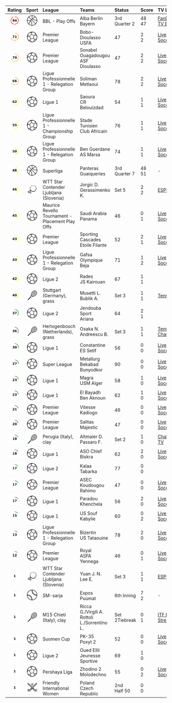 | Rating                                                                                                                                 | Sport                                                                                                                    | League                                           | Teams                                           | Status        | Score    | TV Listing                                                                               |
|:---------------------------------------------------------------------------------------------------------------------------------------|:-------------------------------------------------------------------------------------------------------------------------|:-------------------------------------------------|:------------------------------------------------|:--------------|:---------|:-----------------------------------------------------------------------------------------|
| <img src="https://raw.githubusercontent.com/BlakeDuncan25/Donut-SVG-Ratings/bac4e4a278175106499642192132b1786a9aec38/94.svg" alt="94"> | <img src="https://raw.githubusercontent.com/BlakeDuncan25/Donut-SVG-Ratings/master/basketball.png" alt="Basketball">     | BBL - Play Offs                                  | Alba Berlin<br>Bayern                           | 3rd Quarter 2 | 48<br>47 | <a href="https://watch.plex.tv/live-tv/channel/fanduel-tv-extra-2">FanDuel TV Extra</a>  |
| <img src="https://raw.githubusercontent.com/BlakeDuncan25/Donut-SVG-Ratings/bac4e4a278175106499642192132b1786a9aec38/71.svg" alt="71"> | <img src="https://raw.githubusercontent.com/BlakeDuncan25/Donut-SVG-Ratings/master/soccer.png" alt="Soccer">             | Premier League                                   | Bobo-Dioulasso<br>USFA                          | 47            | 2<br>2   | <a href="https://www.livesoccertv.com/schedules/">Live Soccer TV</a>                     |
| <img src="https://raw.githubusercontent.com/BlakeDuncan25/Donut-SVG-Ratings/bac4e4a278175106499642192132b1786a9aec38/70.svg" alt="70"> | <img src="https://raw.githubusercontent.com/BlakeDuncan25/Donut-SVG-Ratings/master/soccer.png" alt="Soccer">             | Premier League                                   | Sonabel Ouagadougou<br>ASF Dioulasso            | 47            | 2<br>2   | <a href="https://www.livesoccertv.com/schedules/">Live Soccer TV</a>                     |
| <img src="https://raw.githubusercontent.com/BlakeDuncan25/Donut-SVG-Ratings/bac4e4a278175106499642192132b1786a9aec38/66.svg" alt="66"> | <img src="https://raw.githubusercontent.com/BlakeDuncan25/Donut-SVG-Ratings/master/soccer.png" alt="Soccer">             | Ligue Professionnelle 1 - Relegation Group       | Soliman<br>Metlaoui                             | 78            | 2<br>2   | <a href="https://www.livesoccertv.com/schedules/">Live Soccer TV</a>                     |
| <img src="https://raw.githubusercontent.com/BlakeDuncan25/Donut-SVG-Ratings/bac4e4a278175106499642192132b1786a9aec38/62.svg" alt="62"> | <img src="https://raw.githubusercontent.com/BlakeDuncan25/Donut-SVG-Ratings/master/soccer.png" alt="Soccer">             | Ligue 1                                          | Saoura<br>CR Belouizdad                         | 54            | 1<br>1   | <a href="https://www.livesoccertv.com/schedules/">Live Soccer TV</a>                     |
| <img src="https://raw.githubusercontent.com/BlakeDuncan25/Donut-SVG-Ratings/bac4e4a278175106499642192132b1786a9aec38/55.svg" alt="55"> | <img src="https://raw.githubusercontent.com/BlakeDuncan25/Donut-SVG-Ratings/master/soccer.png" alt="Soccer">             | Ligue Professionnelle 1 - Championship Group     | Stade Tunisien<br>Club Africain                 | 76            | 1<br>1   | <a href="https://www.livesoccertv.com/schedules/">Live Soccer TV</a>                     |
| <img src="https://raw.githubusercontent.com/BlakeDuncan25/Donut-SVG-Ratings/bac4e4a278175106499642192132b1786a9aec38/50.svg" alt="50"> | <img src="https://raw.githubusercontent.com/BlakeDuncan25/Donut-SVG-Ratings/master/soccer.png" alt="Soccer">             | Ligue Professionnelle 1 - Relegation Group       | Ben Guerdane<br>AS Marsa                        | 74            | 1<br>1   | <a href="https://www.livesoccertv.com/schedules/">Live Soccer TV</a>                     |
| <img src="https://raw.githubusercontent.com/BlakeDuncan25/Donut-SVG-Ratings/bac4e4a278175106499642192132b1786a9aec38/46.svg" alt="46"> | <img src="https://raw.githubusercontent.com/BlakeDuncan25/Donut-SVG-Ratings/master/basketball.png" alt="Basketball">     | Superliga                                        | Panteras<br>Guaiqueries                         | 3rd Quarter 7 | 48<br>51 | -                                                                                        |
| <img src="https://raw.githubusercontent.com/BlakeDuncan25/Donut-SVG-Ratings/bac4e4a278175106499642192132b1786a9aec38/46.svg" alt="46"> | <img src="https://raw.githubusercontent.com/BlakeDuncan25/Donut-SVG-Ratings/master/table-tennis.png" alt="Table Tennis"> | WTT Star Contender Ljubljana (Slovenia)          | Jorgic D.<br>Gerassimenko K.                    | Set 5         | 2<br>2   | <a href="https://www.espn.com/watch/">ESPN3</a>                                          |
| <img src="https://raw.githubusercontent.com/BlakeDuncan25/Donut-SVG-Ratings/bac4e4a278175106499642192132b1786a9aec38/45.svg" alt="45"> | <img src="https://raw.githubusercontent.com/BlakeDuncan25/Donut-SVG-Ratings/master/soccer.png" alt="Soccer">             | Maurice Revello Tournament - Placement Play Offs | Saudi Arabia<br>Panama                          | 46            | 0<br>1   | <a href="https://www.livesoccertv.com/schedules/">Live Soccer TV</a>                     |
| <img src="https://raw.githubusercontent.com/BlakeDuncan25/Donut-SVG-Ratings/bac4e4a278175106499642192132b1786a9aec38/43.svg" alt="43"> | <img src="https://raw.githubusercontent.com/BlakeDuncan25/Donut-SVG-Ratings/master/soccer.png" alt="Soccer">             | Premier League                                   | Sporting Cascades<br>Etoile Filante             | 52            | 2<br>1   | <a href="https://www.livesoccertv.com/schedules/">Live Soccer TV</a>                     |
| <img src="https://raw.githubusercontent.com/BlakeDuncan25/Donut-SVG-Ratings/bac4e4a278175106499642192132b1786a9aec38/43.svg" alt="43"> | <img src="https://raw.githubusercontent.com/BlakeDuncan25/Donut-SVG-Ratings/master/soccer.png" alt="Soccer">             | Ligue Professionnelle 1 - Relegation Group       | Gafsa<br>Olympique Beja                         | 71            | 1<br>2   | <a href="https://www.livesoccertv.com/schedules/">Live Soccer TV</a>                     |
| <img src="https://raw.githubusercontent.com/BlakeDuncan25/Donut-SVG-Ratings/bac4e4a278175106499642192132b1786a9aec38/42.svg" alt="42"> | <img src="https://raw.githubusercontent.com/BlakeDuncan25/Donut-SVG-Ratings/master/soccer.png" alt="Soccer">             | Ligue 2                                          | Rades<br>JS Kairouan                            | 67            | 1<br>1   | <a href="#N/A"></a>                                                                      |
| <img src="https://raw.githubusercontent.com/BlakeDuncan25/Donut-SVG-Ratings/bac4e4a278175106499642192132b1786a9aec38/40.svg" alt="40"> | <img src="https://raw.githubusercontent.com/BlakeDuncan25/Donut-SVG-Ratings/master/tennis.png" alt="Tennis">             | Stuttgart (Germany), grass                       | Musetti L.<br>Bublik A.                         | Set 3         | 1<br>1   | <a href="https://www.tennistv.com/">Tennis TV</a>                                        |
| <img src="https://raw.githubusercontent.com/BlakeDuncan25/Donut-SVG-Ratings/bac4e4a278175106499642192132b1786a9aec38/37.svg" alt="37"> | <img src="https://raw.githubusercontent.com/BlakeDuncan25/Donut-SVG-Ratings/master/soccer.png" alt="Soccer">             | Ligue 2                                          | Jendouba Sport<br>Ariana                        | 64            | 2<br>1   | <a href="#N/A"></a>                                                                      |
| <img src="https://raw.githubusercontent.com/BlakeDuncan25/Donut-SVG-Ratings/bac4e4a278175106499642192132b1786a9aec38/36.svg" alt="36"> | <img src="https://raw.githubusercontent.com/BlakeDuncan25/Donut-SVG-Ratings/master/tennis.png" alt="Tennis">             | Hertogenbosch (Netherlands), grass               | Osaka N.<br>Andreescu B.                        | Set 3         | 1<br>1   | <a href="https://www.tennischannel.com/en-us/page/home">Tennis Channel</a>               |
| <img src="https://raw.githubusercontent.com/BlakeDuncan25/Donut-SVG-Ratings/bac4e4a278175106499642192132b1786a9aec38/30.svg" alt="30"> | <img src="https://raw.githubusercontent.com/BlakeDuncan25/Donut-SVG-Ratings/master/soccer.png" alt="Soccer">             | Ligue 1                                          | Constantine<br>ES Setif                         | 56            | 0<br>0   | <a href="https://www.livesoccertv.com/schedules/">Live Soccer TV</a>                     |
| <img src="https://raw.githubusercontent.com/BlakeDuncan25/Donut-SVG-Ratings/bac4e4a278175106499642192132b1786a9aec38/27.svg" alt="27"> | <img src="https://raw.githubusercontent.com/BlakeDuncan25/Donut-SVG-Ratings/master/soccer.png" alt="Soccer">             | Super League                                     | Metallurg Bekabad<br>Bunyodkor                  | 90            | 0<br>0   | <a href="https://www.livesoccertv.com/schedules/">Live Soccer TV</a>                     |
| <img src="https://raw.githubusercontent.com/BlakeDuncan25/Donut-SVG-Ratings/bac4e4a278175106499642192132b1786a9aec38/23.svg" alt="23"> | <img src="https://raw.githubusercontent.com/BlakeDuncan25/Donut-SVG-Ratings/master/soccer.png" alt="Soccer">             | Ligue 1                                          | Magra<br>USM Alger                              | 58            | 1<br>0   | <a href="https://www.livesoccertv.com/schedules/">Live Soccer TV</a>                     |
| <img src="https://raw.githubusercontent.com/BlakeDuncan25/Donut-SVG-Ratings/bac4e4a278175106499642192132b1786a9aec38/23.svg" alt="23"> | <img src="https://raw.githubusercontent.com/BlakeDuncan25/Donut-SVG-Ratings/master/soccer.png" alt="Soccer">             | Ligue 1                                          | El Bayadh<br>Ben Aknoun                         | 62            | 1<br>0   | <a href="https://www.livesoccertv.com/schedules/">Live Soccer TV</a>                     |
| <img src="https://raw.githubusercontent.com/BlakeDuncan25/Donut-SVG-Ratings/bac4e4a278175106499642192132b1786a9aec38/21.svg" alt="21"> | <img src="https://raw.githubusercontent.com/BlakeDuncan25/Donut-SVG-Ratings/master/soccer.png" alt="Soccer">             | Premier League                                   | Vitesse<br>Kadiogo                              | 46            | 0<br>0   | <a href="https://www.livesoccertv.com/schedules/">Live Soccer TV</a>                     |
| <img src="https://raw.githubusercontent.com/BlakeDuncan25/Donut-SVG-Ratings/bac4e4a278175106499642192132b1786a9aec38/20.svg" alt="20"> | <img src="https://raw.githubusercontent.com/BlakeDuncan25/Donut-SVG-Ratings/master/soccer.png" alt="Soccer">             | Premier League                                   | Salitas<br>Majestic                             | 47            | 0<br>0   | <a href="https://www.livesoccertv.com/schedules/">Live Soccer TV</a>                     |
| <img src="https://raw.githubusercontent.com/BlakeDuncan25/Donut-SVG-Ratings/bac4e4a278175106499642192132b1786a9aec38/18.svg" alt="18"> | <img src="https://raw.githubusercontent.com/BlakeDuncan25/Donut-SVG-Ratings/master/tennis.png" alt="Tennis">             | Perugia (Italy), clay                            | Altmaier D.<br>Passaro F.                       | Set 2         | 1<br>0   | <a href="https://www.atptour.com/en/atp-challenger-tour/challenger-tv">Challenger TV</a> |
| <img src="https://raw.githubusercontent.com/BlakeDuncan25/Donut-SVG-Ratings/bac4e4a278175106499642192132b1786a9aec38/18.svg" alt="18"> | <img src="https://raw.githubusercontent.com/BlakeDuncan25/Donut-SVG-Ratings/master/soccer.png" alt="Soccer">             | Ligue 1                                          | ASO Chlef<br>Biskra                             | 62            | 2<br>0   | <a href="https://www.livesoccertv.com/schedules/">Live Soccer TV</a>                     |
| <img src="https://raw.githubusercontent.com/BlakeDuncan25/Donut-SVG-Ratings/bac4e4a278175106499642192132b1786a9aec38/17.svg" alt="17"> | <img src="https://raw.githubusercontent.com/BlakeDuncan25/Donut-SVG-Ratings/master/soccer.png" alt="Soccer">             | Ligue 2                                          | Kalaa<br>Tabarka                                | 77            | 0<br>0   | <a href="#N/A"></a>                                                                      |
| <img src="https://raw.githubusercontent.com/BlakeDuncan25/Donut-SVG-Ratings/bac4e4a278175106499642192132b1786a9aec38/17.svg" alt="17"> | <img src="https://raw.githubusercontent.com/BlakeDuncan25/Donut-SVG-Ratings/master/soccer.png" alt="Soccer">             | Premier League                                   | ASEC Koudougou<br>Rahimo                        | 47            | 0<br>0   | <a href="https://www.livesoccertv.com/schedules/">Live Soccer TV</a>                     |
| <img src="https://raw.githubusercontent.com/BlakeDuncan25/Donut-SVG-Ratings/bac4e4a278175106499642192132b1786a9aec38/17.svg" alt="17"> | <img src="https://raw.githubusercontent.com/BlakeDuncan25/Donut-SVG-Ratings/master/soccer.png" alt="Soccer">             | Ligue 1                                          | Paradou<br>Khenchela                            | 56            | 2<br>0   | <a href="https://www.livesoccertv.com/schedules/">Live Soccer TV</a>                     |
| <img src="https://raw.githubusercontent.com/BlakeDuncan25/Donut-SVG-Ratings/bac4e4a278175106499642192132b1786a9aec38/15.svg" alt="15"> | <img src="https://raw.githubusercontent.com/BlakeDuncan25/Donut-SVG-Ratings/master/soccer.png" alt="Soccer">             | Ligue 1                                          | US Souf<br>Kabylie                              | 60            | 0<br>2   | <a href="https://www.livesoccertv.com/schedules/">Live Soccer TV</a>                     |
| <img src="https://raw.githubusercontent.com/BlakeDuncan25/Donut-SVG-Ratings/bac4e4a278175106499642192132b1786a9aec38/13.svg" alt="13"> | <img src="https://raw.githubusercontent.com/BlakeDuncan25/Donut-SVG-Ratings/master/soccer.png" alt="Soccer">             | Ligue Professionnelle 1 - Relegation Group       | Bizertin<br>US Tataouine                        | 78            | 2<br>0   | <a href="https://www.livesoccertv.com/schedules/">Live Soccer TV</a>                     |
| <img src="https://raw.githubusercontent.com/BlakeDuncan25/Donut-SVG-Ratings/bac4e4a278175106499642192132b1786a9aec38/12.svg" alt="12"> | <img src="https://raw.githubusercontent.com/BlakeDuncan25/Donut-SVG-Ratings/master/soccer.png" alt="Soccer">             | Premier League                                   | Royal<br>ASFA Yennega                           | 46            | 0<br>1   | <a href="https://www.livesoccertv.com/schedules/">Live Soccer TV</a>                     |
| <img src="https://raw.githubusercontent.com/BlakeDuncan25/Donut-SVG-Ratings/bac4e4a278175106499642192132b1786a9aec38/1.svg" alt="1">   | <img src="https://raw.githubusercontent.com/BlakeDuncan25/Donut-SVG-Ratings/master/table-tennis.png" alt="Table Tennis"> | WTT Star Contender Ljubljana (Slovenia)          | Yuan J. N.<br>Lee E.                            | Set 3         | 1<br>1   | <a href="https://www.espn.com/watch/">ESPN3</a>                                          |
| <img src="https://raw.githubusercontent.com/BlakeDuncan25/Donut-SVG-Ratings/bac4e4a278175106499642192132b1786a9aec38/1.svg" alt="1">   | <img src="https://raw.githubusercontent.com/BlakeDuncan25/Donut-SVG-Ratings/master/baseball.png" alt="Baseball">         | SM-sarja                                         | Expos<br>Puumat                                 | 6th Inning    | 7<br>2   | -                                                                                        |
| <img src="https://raw.githubusercontent.com/BlakeDuncan25/Donut-SVG-Ratings/bac4e4a278175106499642192132b1786a9aec38/1.svg" alt="1">   | <img src="https://raw.githubusercontent.com/BlakeDuncan25/Donut-SVG-Ratings/master/tennis.png" alt="Tennis">             | M15 Chieti (Italy), clay                         | Ricca G./Virgili A.<br>Rottoli L./Sorrentino L. | Set 2Tiebreak | 0<br>1   | <a href="https://live.itftennis.com/en/live-streams/">ITF Live Streams</a>               |
| <img src="https://raw.githubusercontent.com/BlakeDuncan25/Donut-SVG-Ratings/bac4e4a278175106499642192132b1786a9aec38/1.svg" alt="1">   | <img src="https://raw.githubusercontent.com/BlakeDuncan25/Donut-SVG-Ratings/master/soccer.png" alt="Soccer">             | Suomen Cup                                       | PK-35<br>Poxyt 2                                | 52            | 0<br>0   | <a href="https://www.livesoccertv.com/schedules/">Live Soccer TV</a>                     |
| <img src="https://raw.githubusercontent.com/BlakeDuncan25/Donut-SVG-Ratings/bac4e4a278175106499642192132b1786a9aec38/1.svg" alt="1">   | <img src="https://raw.githubusercontent.com/BlakeDuncan25/Donut-SVG-Ratings/master/soccer.png" alt="Soccer">             | Ligue 2                                          | Oued Ellil<br>Jeunesse Sportive                 | 69            | 1<br>0   | <a href="#N/A"></a>                                                                      |
| <img src="https://raw.githubusercontent.com/BlakeDuncan25/Donut-SVG-Ratings/bac4e4a278175106499642192132b1786a9aec38/1.svg" alt="1">   | <img src="https://raw.githubusercontent.com/BlakeDuncan25/Donut-SVG-Ratings/master/soccer.png" alt="Soccer">             | Pershaya Liga                                    | Zhodino 2<br>Molodechno                         | 55            | 0<br>2   | <a href="https://www.livesoccertv.com/schedules/">Live Soccer TV</a>                     |
| <img src="https://raw.githubusercontent.com/BlakeDuncan25/Donut-SVG-Ratings/bac4e4a278175106499642192132b1786a9aec38/1.svg" alt="1">   | <img src="https://raw.githubusercontent.com/BlakeDuncan25/Donut-SVG-Ratings/master/field_hockey.png" alt="Field Hockey"> | Friendly International Women                     | Poland<br>Czech Republic                        | 2nd Half 50   | 0<br>0   |                                                                                          |